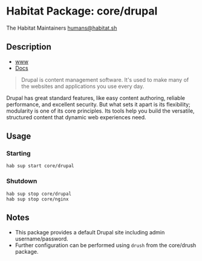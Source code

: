 # Habitat Package: core/drupal
The Habitat Maintainers <humans@habitat.sh>

## Description

- [www](https://www.drupal.org)
- [Docs](https://www.drupal.org/documentation)

> Drupal is content management software. It's used to make many of the
> websites and applications you use every day.

Drupal has great standard features, like easy content authoring,
reliable performance, and excellent security. But what sets it apart
is its flexibility; modularity is one of its core principles. Its
tools help you build the versatile, structured content that dynamic
web experiences need.

## Usage
### Starting
```
hab sup start core/drupal
```

### Shutdown
```
hab sup stop core/drupal
hab sup stop core/nginx
```

## Notes

- This package provides a default Drupal site including admin
  username/password.
- Further configuration can be performed using `drush` from the
  core/drush package.
